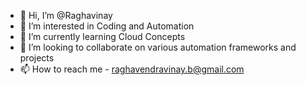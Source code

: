 - 👋 Hi, I’m @Raghavinay
- 👀 I’m interested in Coding and Automation
- 🌱 I’m currently learning Cloud Concepts
- 💞️ I’m looking to collaborate on various automation frameworks and projects
- 📫 How to reach me - raghavendravinay.b@gmail.com

<!---
Raghavinay/Raghavinay is a ✨ special ✨ repository because its `README.md` (this file) appears on your GitHub profile.
You can click the Preview link to take a look at your changes.
--->
